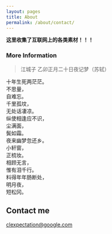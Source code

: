 ```yaml
---
layout: pages
title: About
permalink: /about/contact/
---
```


**这里收集了互联网上的各类素材！！！**

### More Information


> 江城子 乙卯正月二十日夜记梦（苏轼）

十年生死两茫茫。</br>
不思量，</br>
自难忘。</br>
千里孤坟，</br>
无处话凄凉。</br>
纵使相逢应不识，</br>
尘满面，</br>
鬓如霜。</br>
夜来幽梦忽还乡。</br>
小轩窗，</br>
正梳妆。</br>
相顾无言，</br>
惟有泪千行。</br>
料得年年肠断处，</br>
明月夜，</br>
短松冈。</br>

## Contact me

[clexpectation@google.com](mailto:clexpectation@google.com)
